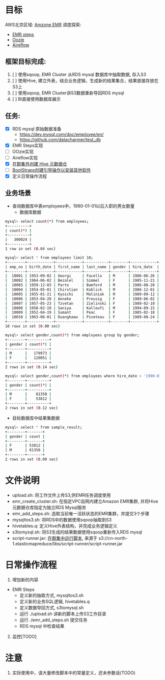 # 目标
AWS北京区域: [Amzone EMR](http://docs.aws.amazon.com/zh_cn/emr/latest/ManagementGuide/emr-what-is-emr.html) 调度探索: 
 - [EMR steps](http://docs.aws.amazon.com/zh_cn/emr/latest/ManagementGuide/emr-overview.html#emr-work-cluster)
 - [Oozie](http://oozie.apache.org/)
 - [Aireflow](https://airflow.incubator.apache.org/)

## 框架目标完成:
1. [ ] 使用sqoop, EMR Cluster 从RDS mysql 数据库中抽取数据, 存入S3
2. [ ] 使用Hive, 建立外表，结合业务逻辑，生成新的结果集合，结果直接存放在S3上
3. [ ] 使用sqoop, EMR Cluster讲S3数据重新导回RDS mysql
4. [ ] BI直接使用数据库展示

## 任务:
 - [X] RDS mysql 原始数据准备
    * https://dev.mysql.com/doc/employee/en/
    * https://github.com/datacharmer/test_db
 - [X] EMR Steps实现
 - [ ] OOzie实现
 - [ ] Aireflow实现
 - [X] [在群集外创建 Hive 元数据仓](http://docs.aws.amazon.com/zh_cn/emr/latest/ReleaseGuide/emr-dev-create-metastore-outside.html)
 - [ ] [BootStraps创建引导操作以安装其他软件](http://docs.aws.amazon.com/zh_cn/emr/latest/DeveloperGuide/emr-plan-bootstrap.html)
 - [X] 定义日常操作流程

## 业务场景
- 查询数据库中表employees中，1990-01-01以后入职的男女数量
  - 数据库数据
```Bash
mysql> select count(*) from employees;
+----------+
| count(*) |
+----------+
|   300024 |
+----------+
1 row in set (0.04 sec)

mysql> select * from employees limit 10;
+--------+------------+------------+-----------+--------+------------+
| emp_no | birth_date | first_name | last_name | gender | hire_date  |
+--------+------------+------------+-----------+--------+------------+
|  10001 | 1953-09-02 | Georgi     | Facello   | M      | 1986-06-26 |
|  10002 | 1964-06-02 | Bezalel    | Simmel    | F      | 1985-11-21 |
|  10003 | 1959-12-03 | Parto      | Bamford   | M      | 1986-08-28 |
|  10004 | 1954-05-01 | Chirstian  | Koblick   | M      | 1986-12-01 |
|  10005 | 1955-01-21 | Kyoichi    | Maliniak  | M      | 1989-09-12 |
|  10006 | 1953-04-20 | Anneke     | Preusig   | F      | 1989-06-02 |
|  10007 | 1957-05-23 | Tzvetan    | Zielinski | F      | 1989-02-10 |
|  10008 | 1958-02-19 | Saniya     | Kalloufi  | M      | 1994-09-15 |
|  10009 | 1952-04-19 | Sumant     | Peac      | F      | 1985-02-18 |
|  10010 | 1963-06-01 | Duangkaew  | Piveteau  | F      | 1989-08-24 |
+--------+------------+------------+-----------+--------+------------+
10 rows in set (0.00 sec)

mysql> select gender,count(*) from employees group by gender;
+--------+----------+
| gender | count(*) |
+--------+----------+
| M      |   179973 |
| F      |   120051 |
+--------+----------+
2 rows in set (0.14 sec)

mysql> select gender,count(*) from employees where hire_date > '1990-01-01' group by gender;
+--------+----------+
| gender | count(*) |
+--------+----------+
| M      |    81350 |
| F      |    53812 |
+--------+----------+
2 rows in set (0.12 sec)

```

  - 目标数据库中结果集数据
```Bash
mysql> select * from sample_result;
+--------+-------+
| gender | count |
+--------+-------+
| F      | 53812 |
| M      | 81350 |
+--------+-------+
2 rows in set (0.00 sec)
```

# 文件说明
 - upload.sh: 将工作文件上传S3,供EMR任务调度使用 
 - emr_create_cluster.sh: 在指定VPC自网内建立Amazon EMR集群, 并将Hive元数据仓库指定为独立RDS Mysql服务
 - emr_add_steps.sh: 选取当前唯一活跃状态的EMR集群，并提交3个步骤
 - mysqltos3.sh: 将RDS中的数据使用sqoop抽取到S3
 - hivetables.q: 定义Hive外表结构，并完成业务逻辑定义
 - s3tomysql.sh: 将S3生成的结果数据使用sqoop重新传入RDS mysql
 - script-runner.jar: [在群集中运行脚本](http://docs.aws.amazon.com/zh_cn/emr/latest/ReleaseGuide/emr-hadoop-script.html), 来源于 s3://cn-north-1.elasticmapreduce/libs/script-runner/script-runner.jar

# 日常操作流程
1. 增加新的内容
 - EMR Steps
   - 定义新的抽取方式, mysqltos3.sh
   - 定义新的业务SQL逻辑, hivetables.q
   - 定义数据导回方式, s3tomysql.sh
   - 运行 ./upload.sh 讲新的脚本上传S3工作目录
   - 运行 ./emr_add_steps.sh 提交任务
   - RDS mysql 中检查结果

2. 监控[TODO]

# 注意
1. 实际使用中，请大量修改脚本中的常量定义，还未参数话(TODO)
